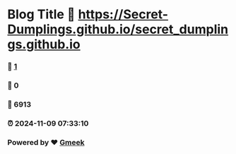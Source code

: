 # Blog Title :link: https://Secret-Dumplings.github.io/secret_dumplings.github.io 
### :page_facing_up: [1](https://Secret-Dumplings.github.io/secret_dumplings.github.io/tag.html) 
### :speech_balloon: 0 
### :hibiscus: 6913 
### :alarm_clock: 2024-11-09 07:33:10 
### Powered by :heart: [Gmeek](https://github.com/Meekdai/Gmeek)
